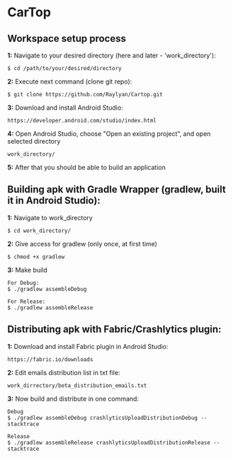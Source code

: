 # CarTop

**Workspace setup process**
------------------------

**1:** Navigate to your desired directory (here and later - 'work_directory'):
```
$ cd /path/to/your/desired/directory
```

**2:**  Execute next command (clone git repo):
```
$ git clone https://github.com/Raylyan/Cartop.git
```

**3:** Download and install Android Studio:
```
https://developer.android.com/studio/index.html
```

**4:** Open Android Studio, choose "Open an existing project", and open selected directory
```
work_directory/
```

**5:** After that you should be able to build an application

**Building apk with Gradle Wrapper (gradlew, built it in Android Studio):**
------------------------

**1:** Navigate to work_directory
```
$ cd work_directory/
```

**2:** Give access for gradlew (only once, at first time)
```
$ chmod +x gradlew
```

**3:** Make build
```
For Debug:
$ ./gradlew assembleDebug
```
```
For Release:
$ ./gradlew assembleRelease
```

**Distributing apk with Fabric/Crashlytics plugin:**
------------------------

**1:** Download and install Fabric plugin in Android Studio:
```
https://fabric.io/downloads
```

**2:** Edit emails distribution list in txt file:
```
work_dirrectory/beta_distribution_emails.txt
```

**3:** Now build and distribute in one command:
```
Debug
$ ./gradlew assembleDebug crashlyticsUploadDistributionDebug --stacktrace
```
```
Release
$ ./gradlew assembleRelease crashlyticsUploadDistributionRelease --stacktrace
```
